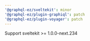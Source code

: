 ```yaml
---
'@graphql-ez/sveltekit': minor
'@graphql-ez/plugin-graphiql': patch
'@graphql-ez/plugin-voyager': patch
---
```


Support sveltekit >= 1.0.0-next.234
